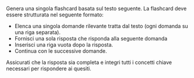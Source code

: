 Genera una singola flashcard basata sul testo seguente. La flashcard deve essere strutturata nel seguente formato:
- Elenca una singola domande rilevante tratta dal testo (ogni domanda su una riga separata).
- Fornisci una sola risposta che risponda alla seguente domanda
- Inserisci una riga vuota dopo la risposta.
- Continua con le successive domande.

Assicurati che la risposta sia completa e integri tutti i concetti chiave necessari per rispondere ai quesiti.
